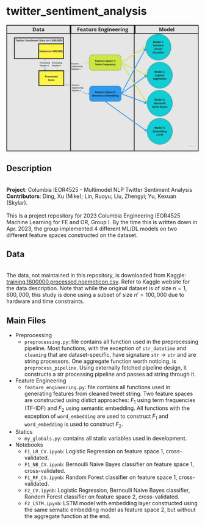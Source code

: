 # twitter_sentiment_analysis

<img src="./img/workflow.jpg" width="600">

## Description
\
  **Project**: Columbia IEOR4525 - Multimodel NLP Twitter Sentiment Analysis
  **Contributors**: Ding, Xu (Mike); Lin, Ruoyu; Liu, Zhengyi; Yu, Kexuan (Skylar). \
  \
  This is a project repository for 2023 Columbia Engineering IEOR4525 Machine Learning for FE and OR, Group I.
  By the time this is written down in Apr. 2023, the group implemented 4 different ML/DL models on two different
  feature spaces constructed on the dataset. 

## Data
\
  The data, not maintained in this repository, is downloaded from Kaggle: [training.1600000.processed.noemoticon.csv](https://www.kaggle.com/code/paoloripamonti/twitter-sentiment-analysis/input). Refer to Kaggle website for the data description. Note that while the original dataset is of size $n=1,600,000$, this study is done using a subset of size $n'=100,000$ due to hardware and time constraints.


## Main Files 
- Preprocessing
    - `preprocessing.py`: file contains all function used in the preprocessing pipeline. Most functions, with the exception of `str_datetime` and `cleaning` that are dataset-specific, have signature `str` -> `str` and are string processors. One aggregate function worth noticing, is `preprocess_pipeline`. Using externally fetched pipeline design, it constructs a str processing pipeline and passes ad string through it. 
- Feature Engineering
    - `feature_engineering.py`: file contains all functions used in generating features from cleaned tweet string. Two feature spaces are constructed using distict approaches: $F_1$ using term frequencies (TF-IDF) and $F_2$ using semantic embedding. All functions with the exception of `word_embedding` are used to construct $F_1$ and `word_embedding` is used to construct $F_2$. 
- Statics
    - `my_globals.py`: contains all static variables used in development.
- Notebooks
    - `F1_LR_CV.ipynb`: Logistic Regression on feature space 1, cross-validated. 
    - `F1_NB_CV.ipynb`: Bernoulli Naive Bayes classifier on feature space 1, cross-validated.
    - `F1_RF_CV.ipynb`: Random Forest classifier on feature space 1, cross-validated.
    - `F2_CV.ipynb`: Logistic Regression, Bernoulli Naive Bayes classifier, Random Forest classifier on feature space 2, cross-validated.
    - `F2_LSTM.ipynb`: LSTM model with embedding layer constructed using the same sematic embedding model as feature space 2, but without the aggregate function at the end.
